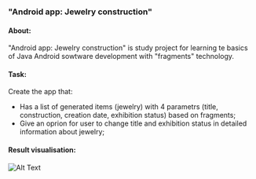 ### "Android app: Jewelry construction"
#### About:
"Android app: Jewelry construction" is study project for learning te basics of Java Android sowtware development with "fragments" technology.

#### Task:
Create the app that:
- Has a list of generated items (jewelry) with 4 parametrs (title, construction, creation date, exhibition status) based on fragments;
- Give an oprion for user to change title and exhibition status in detailed information about jewelry;

#### Result visualisation:

![Alt Text](https://media.giphy.com/media/Gl42CDXHSlHig5Qbbt/giphy.gif)
